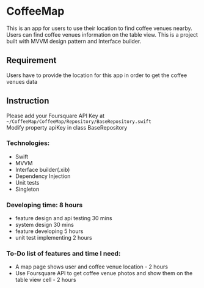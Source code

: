 # CoffeeMap

This is an app for users to use their location to find coffee venues nearby.
Users can find coffee venues information on the table view. 
This is a project built with MVVM design pattern and Interface builder.

## Requirement
Users have to provide the location for this app in order to get the coffee venues data

## Instruction
Please add your Foursquare API Key at
`~/CoffeeMap/CoffeeMap/Repository/BaseRepository.swift`<br/>
Modify property apiKey in class BaseRepository

### Technologies:
- Swift
- MVVM
- Interface builder(.xib)
- Dependency Injection
- Unit tests
- Singleton

### Developing time: 8 hours
- feature design and api testing 30 mins
- system design 30 mins
- feature developing 5 hours 
- unit test implementing 2 hours

### To-Do list of features and time I need:
- A map page shows user and coffee venue location - 2 hours
- Use Foursquare API to get coffee venue photos and show them on the table view cell - 2 hours 


